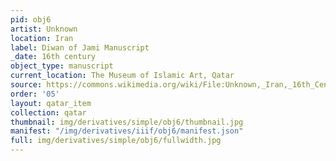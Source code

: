 ```yaml
---
pid: obj6
artist: Unknown
location: Iran
label: Diwan of Jami Manuscript
_date: 16th century
object_type: manuscript
current_location: The Museum of Islamic Art, Qatar
source: https://commons.wikimedia.org/wiki/File:Unknown,_Iran,_16th_Century_-_Diwan_of_Jami_Manuscript_-_Google_Art_Project.jpg
order: '05'
layout: qatar_item
collection: qatar
thumbnail: img/derivatives/simple/obj6/thumbnail.jpg
manifest: "/img/derivatives/iiif/obj6/manifest.json"
full: img/derivatives/simple/obj6/fullwidth.jpg
---
```

